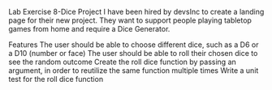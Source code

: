 Lab Exercise 8-Dice Project
I have been hired by devsInc to create a landing page for their new project. They want to support people playing tabletop games from home and require a Dice Generator.

Features
The user should be able to choose different dice, such as a D6 or a D10 (number or face)
The user should be able to roll their chosen dice to see the random outcome
Create the roll dice function by passing an argument, in order to reutilize the same function multiple times
Write a unit test for the roll dice function
